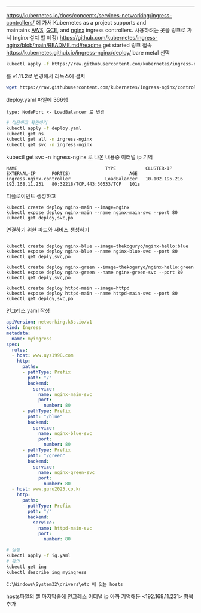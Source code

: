 
---
https://kubernetes.io/docs/concepts/services-networking/ingress-controllers/
에 가서
Kubernetes as a project supports and maintains [AWS](https://github.com/kubernetes-sigs/aws-load-balancer-controller#readme), [GCE](https://git.k8s.io/ingress-gce/README.md#readme), and [nginx](https://git.k8s.io/ingress-nginx/README.md#readme) ingress controllers.
사용하려는 곳을 링크로 가서 (nginx 설치 할 예정)
https://github.com/kubernetes/ingress-nginx/blob/main/README.md#readme
get started 링크 접속 
https://kubernetes.github.io/ingress-nginx/deploy/
bare metal 선택

```bash
kubectl apply -f https://raw.githubusercontent.com/kubernetes/ingress-nginx/controller-v1.12.0/deploy/static/provider/baremetal/deploy.yaml
```
를 v1.11.2로 변경해서 리눅스에 설치

```bash
wget https://raw.githubusercontent.com/kubernetes/ingress-nginx/controller-v1.11.2/deploy/static/provider/baremetal/deploy.yaml
```
deploy.yaml 파일에 366행 
```
type: NodePort <- LoadBalancer 로 변경
```

```bash
# 적용하고 확인하기
kubectl apply -f deploy.yaml 
kubectl get ns
kubectl get all -n ingress-nginx
kubectl get svc -n ingress-nginx
```
kubectl get svc -n ingress-nginx 로 나온 내용중 이터널 ip 기억
```
NAME                                 TYPE           CLUSTER-IP       EXTERNAL-IP      PORT(S)                      AGE
ingress-nginx-controller             LoadBalancer   10.102.195.216   192.168.11.231   80:32218/TCP,443:30533/TCP   101s
```
디플로이먼트 생성하고
```
kubectl create deploy nginx-main --image=nginx
kubectl expose deploy nginx-main --name nginx-main-svc --port 80
kubectl get deploy,svc,po
```
연결하기 위한 파드와 서비스 생성하기
```

kubectl create deploy nginx-blue --image=thekoguryo/nginx-hello:blue
kubectl expose deploy nginx-blue --name nginx-blue-svc --port 80
kubectl get deply,svc,po
```
```
kubectl create deploy nginx-green --image=thekoguryo/nginx-hello:green
kubectl expose deploy nginx-green --name nginx-green-svc --port 80
kubectl get deply,svc,po
```
```
kubectl create deploy httpd-main --image=httpd
kubectl expose deploy httpd-main --name httpd-main-svc --port 80
kubectl get deploy,svc,po
```

인그레스 yaml 작성
```yaml
apiVersion: networking.k8s.io/v1
kind: Ingress
metadata:
  name: myingress
spec:
  rules:
  - host: www.uys1998.com
    http:
      paths:
      - pathType: Prefix
        path: "/"
        backend:
          service:
            name: nginx-main-svc
            port:
              number: 80
      - pathType: Prefix
        path: "/blue"
        backend:
          service:
            name: nginx-blue-svc
            port:
              number: 80
      - pathType: Prefix
        path: "/green"
        backend:
          service:
            name: nginx-green-svc
            port:
              number: 80
  - host: www.guru2025.co.kr
    http:
      paths:
      - pathType: Prefix
        path: "/"
        backend:
          service:
            name: httpd-main-svc
            port:
              number: 80
```

```bash
# 실행
kubectl apply -f ig.yaml
# 확인 
kubectl get ing
kubectl describe ing myingress
```

```
C:\Windows\System32\drivers\etc 에 있는 hosts
```
hosts파일의 젤 마지막줄에 
인그레스 이터널 ip 아까 기억해둔 <192.168.11.231> 항목 추가

